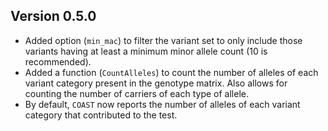 ## Version 0.5.0

* Added option (`min_mac`) to filter the variant set to only include those variants having at least a minimum minor allele count (10 is recommended).
* Added a function (`CountAlleles`) to count the number of alleles of each variant category present in the genotype matrix. Also allows for counting the number of carriers of each type of allele.
* By default, `COAST` now reports the number of alleles of each variant category that contributed to the test. 


